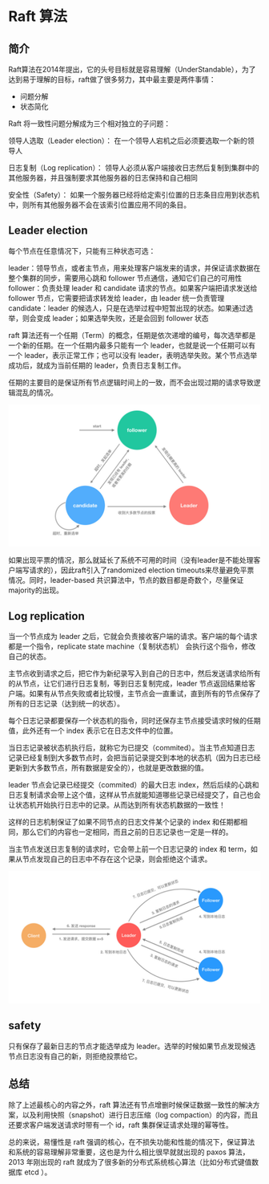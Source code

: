 # Raft 算法

## 简介

Raft算法在2014年提出，它的头号目标就是容易理解（UnderStandable），为了达到易于理解的目标，raft做了很多努力，其中最主要是两件事情：
* 问题分解
* 状态简化

Raft 将一致性问题分解成为三个相对独立的子问题：

领导人选取（Leader election）： 在一个领导人宕机之后必须要选取一个新的领导人

日志复制（Log replication）： 领导人必须从客户端接收日志然后复制到集群中的其他服务器，并且强制要求其他服务器的日志保持和自己相同

安全性（Safety）： 如果一个服务器已经将给定索引位置的日志条目应用到状态机中，则所有其他服务器不会在该索引位置应用不同的条目。

## Leader election

每个节点在任意情况下，只能有三种状态可选：

leader：领导节点，或者主节点，用来处理客户端发来的请求，并保证请求数据在整个集群的同步，需要用心跳和 follower 节点通信，通知它们自己的可用性
follower：负责处理 leader 和 candidate 请求的节点。如果客户端把请求发送给 follower 节点，它需要把请求转发给 leader，由 leader 统一负责管理
candidate：leader 的候选人，只是在选举过程中短暂出现的状态。如果通过选举，则会变成 leader；如果选举失败，还是会回到 follower 状态

raft 算法还有一个任期（Term）的概念，任期是依次递增的编号，每次选举都是一个新的任期。在一个任期内最多只能有一个 leader，也就是说一个任期可以有一个 leader，表示正常工作；也可以没有 leader，表明选举失败。某个节点选举成功后，就成为当前任期的 leader，负责日志复制工作。

任期的主要目的是保证所有节点逻辑时间上的一致，而不会出现过期的请求导致逻辑混乱的情况。

![](../img/distribute/raft.jpg)

如果出现平票的情况，那么就延长了系统不可用的时间（没有leader是不能处理客户端写请求的），因此raft引入了randomized election timeouts来尽量避免平票情况。同时，leader-based 共识算法中，节点的数目都是奇数个，尽量保证majority的出现。

## Log replication

当一个节点成为 leader 之后，它就会负责接收客户端的请求。客户端的每个请求都是一个指令，replicate state machine（复制状态机） 会执行这个指令，修改自己的状态。

主节点收到请求之后，把它作为新纪录写入到自己的日志中，然后发送请求给所有的从节点，让它们进行日志复制，等到日志复制完成，leader 节点返回结果给客户端。如果有从节点失败或者比较慢，主节点会一直重试，直到所有的节点保存了所有的日志记录（达到统一的状态）。

每个日志记录都要保存一个状态机的指令，同时还保存主节点接受请求时候的任期值，此外还有一个 index 表示它在日志文件中的位置。

当日志记录被状态机执行后，就称它为已提交（commited）。当主节点知道日志记录已经复制到大多数节点时，会把当前记录提交到本地的状态机（因为日志已经更新到大多数节点，所有数据是安全的），也就是更改数据的值。

leader 节点会记录已经提交（commited）的最大日志 index，然后后续的心跳和日志复制请求会带上这个值，这样从节点就能知道哪些记录已经提交了，自己也会让状态机开始执行日志中的记录。从而达到所有状态机数据的一致性！

这样的日志机制保证了如果不同节点的日志文件某个记录的 index 和任期都相同，那么它们的内容也一定相同，而且之前的日志记录也一定是一样的。

当主节点发送日志复制的请求时，它会带上前一个日志记录的 index 和 term，如果从节点发现自己的日志中不存在这个记录，则会拒绝这个请求。

![](../img/distribute/raft-log.jpg)

## safety

只有保存了最新日志的节点才能选举成为 leader。选举的时候如果节点发现候选节点日志没有自己的新，则拒绝投票给它。

## 总结

除了上述最核心的内容之外，raft 算法还有节点增删时候保证数据一致性的解决方案，以及利用快照（snapshot）进行日志压缩（log compaction）的内容，而且还要求客户端发送请求时带有一个 id，raft 集群保证请求处理的幂等性。

总的来说，易懂性是 raft 强调的核心，在不损失功能和性能的情况下，保证算法和系统的容易理解非常重要，这也是为什么相比很早就就出现的 paxos 算法，2013 年刚出现的 raft 就成为了很多新的分布式系统核心算法（比如分布式键值数据库 etcd ）。